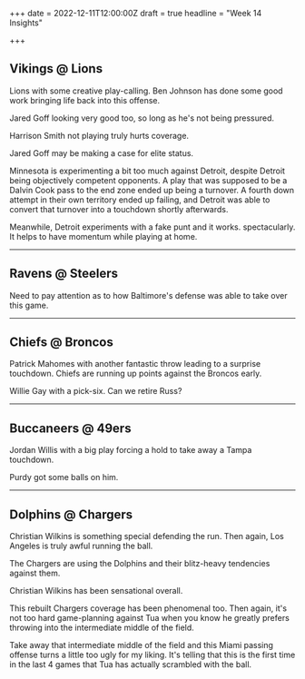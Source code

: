 +++
date = 2022-12-11T12:00:00Z
draft = true
headline = "Week 14 Insights"

+++
## Vikings @ Lions

Lions with some creative play-calling. Ben Johnson has done some good work bringing life back into this offense.

Jared Goff looking very good too, so long as he's not being pressured.

Harrison Smith not playing truly hurts coverage.

Jared Goff may be making a case for elite status.

Minnesota is experimenting a bit too much against Detroit, despite Detroit being objectively competent opponents. A play that was supposed to be a Dalvin Cook pass to the end zone ended up being a turnover. A fourth down attempt in their own territory ended up failing, and Detroit was able to convert that turnover into a touchdown shortly afterwards.

Meanwhile, Detroit experiments with a fake punt and it works. spectacularly. It helps to have momentum while playing at home.

***

## Ravens @ Steelers

Need to pay attention as to how Baltimore's defense was able to take over this game.

***

## Chiefs @ Broncos

Patrick Mahomes with another fantastic throw leading to a surprise touchdown. Chiefs are running up points against the Broncos early.

Willie Gay with a pick-six. Can we retire Russ?

***

## Buccaneers @ 49ers

Jordan Willis with a big play forcing a hold to take away a Tampa touchdown.

Purdy got some balls on him.

***

## Dolphins @ Chargers

Christian Wilkins is something special defending the run. Then again, Los Angeles is truly awful running the ball.

The Chargers are using the Dolphins and their blitz-heavy tendencies against them.

Christian Wilkins has been sensational overall.

This rebuilt Chargers coverage has been phenomenal too. Then again, it's not too hard game-planning against Tua when you know he greatly prefers throwing into the intermediate middle of the field.

Take away that intermediate middle of the field and this Miami passing offense turns a little too ugly for my liking. It's telling that this is the first time in the last 4 games that Tua has actually scrambled with the ball.